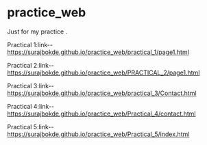 # practice_web
Just for my practice .

Practical 1:link-- https://surajbokde.github.io/practice_web/practical_1/page1.html

Practical 2:link-- https://surajbokde.github.io/practice_web/PRACTICAL_2/page1.html

Practical 3:link-- https://surajbokde.github.io/practice_web/practical_3/Contact.html

Practical 4:link-- https://surajbokde.github.io/practice_web/Practical_4/contact.html

Practical 5:link-- https://surajbokde.github.io/practice_web/Practical_5/index.html
